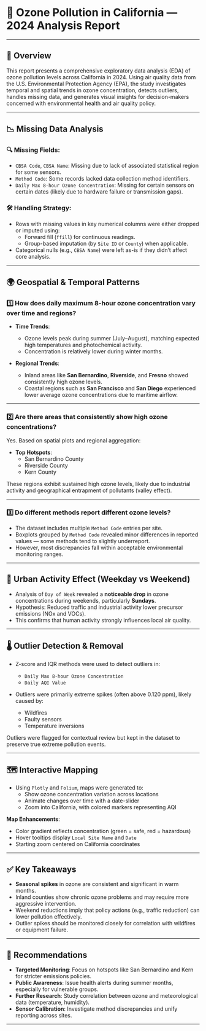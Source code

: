 # 🧪 Ozone Pollution in California — 2024 Analysis Report

---

## 📌 Overview  
This report presents a comprehensive exploratory data analysis (EDA) of ozone pollution levels across California in 2024. Using air quality data from the U.S. Environmental Protection Agency (EPA), the study investigates temporal and spatial trends in ozone concentration, detects outliers, handles missing data, and generates visual insights for decision-makers concerned with environmental health and air quality policy.

---

## 📉 Missing Data Analysis

### 🔍 Missing Fields:
- `CBSA Code`, `CBSA Name`: Missing due to lack of associated statistical region for some sensors.
- `Method Code`: Some records lacked data collection method identifiers.
- `Daily Max 8-hour Ozone Concentration`: Missing for certain sensors on certain dates (likely due to hardware failure or transmission gaps).

### 🛠 Handling Strategy:
- Rows with missing values in key numerical columns were either dropped or imputed using:
  - Forward fill (`ffill`) for continuous readings.
  - Group-based imputation (by `Site ID` or `County`) when applicable.
- Categorical nulls (e.g., `CBSA Name`) were left as-is if they didn’t affect core analysis.

---

## 🌍 Geospatial & Temporal Patterns

### 1️⃣ How does daily maximum 8-hour ozone concentration vary over time and regions?

- **Time Trends**:
  - Ozone levels peak during summer (July–August), matching expected high temperatures and photochemical activity.
  - Concentration is relatively lower during winter months.

- **Regional Trends**:
  - Inland areas like **San Bernardino**, **Riverside**, and **Fresno** showed consistently high ozone levels.
  - Coastal regions such as **San Francisco** and **San Diego** experienced lower average ozone concentrations due to maritime airflow.

---

### 2️⃣ Are there areas that consistently show high ozone concentrations?

Yes. Based on spatial plots and regional aggregation:

- **Top Hotspots**:
  - San Bernardino County
  - Riverside County
  - Kern County

These regions exhibit sustained high ozone levels, likely due to industrial activity and geographical entrapment of pollutants (valley effect).

---

### 3️⃣ Do different methods report different ozone levels?

- The dataset includes multiple `Method Code` entries per site.
- Boxplots grouped by `Method Code` revealed minor differences in reported values — some methods tend to slightly underreport.
- However, most discrepancies fall within acceptable environmental monitoring ranges.

---

## 📆 Urban Activity Effect (Weekday vs Weekend)

- Analysis of `Day of Week` revealed a **noticeable drop** in ozone concentrations during weekends, particularly **Sundays**.
- Hypothesis: Reduced traffic and industrial activity lower precursor emissions (NOx and VOCs).
- This confirms that human activity strongly influences local air quality.

---

## 🌡️ Outlier Detection & Removal

- Z-score and IQR methods were used to detect outliers in:
  - `Daily Max 8-hour Ozone Concentration`
  - `Daily AQI Value`

- Outliers were primarily extreme spikes (often above 0.120 ppm), likely caused by:
  - Wildfires
  - Faulty sensors
  - Temperature inversions

Outliers were flagged for contextual review but kept in the dataset to preserve true extreme pollution events.

---

## 🗺️ Interactive Mapping

- Using `Plotly` and `Folium`, maps were generated to:
  - Show ozone concentration variation across locations
  - Animate changes over time with a date-slider
  - Zoom into California, with colored markers representing AQI

**Map Enhancements**:
- Color gradient reflects concentration (green = safe, red = hazardous)
- Hover tooltips display `Local Site Name` and `Date`
- Starting zoom centered on California coordinates

---

## ✅ Key Takeaways

- **Seasonal spikes** in ozone are consistent and significant in warm months.
- Inland counties show chronic ozone problems and may require more aggressive intervention.
- Weekend reductions imply that policy actions (e.g., traffic reduction) can lower pollution effectively.
- Outlier spikes should be monitored closely for correlation with wildfires or equipment failure.

---

## 📌 Recommendations

- **Targeted Monitoring**: Focus on hotspots like San Bernardino and Kern for stricter emissions policies.
- **Public Awareness**: Issue health alerts during summer months, especially for vulnerable groups.
- **Further Research**: Study correlation between ozone and meteorological data (temperature, humidity).
- **Sensor Calibration**: Investigate method discrepancies and unify reporting across sites.

---
